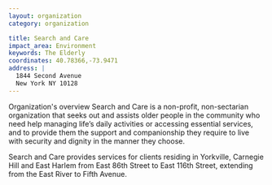 ```yaml
---
layout: organization
category: organization

title: Search and Care
impact_area: Environment
keywords: The Elderly
coordinates: 40.78366,-73.9471
address: |
  1844 Second Avenue
  New York NY 10128
---
```

Organization's overview
Search and Care is a non-profit, non-sectarian organization that seeks out and assists older people in the community who need help managing life’s daily activities or accessing essential services, and to provide them the support and companionship they require to live with security and dignity in the manner they choose. 
 
Search and Care provides services for clients residing in Yorkville, Carnegie Hill and East Harlem from East 86th Street to East 116th Street, extending from the East River to Fifth Avenue. 
 